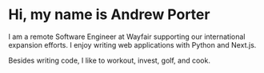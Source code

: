 # Hi, my name is Andrew Porter

I am a remote Software Engineer at Wayfair supporting our international expansion efforts. I enjoy writing web applications with Python and Next.js.

Besides writing code, I like to workout, invest, golf, and cook.
